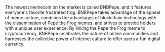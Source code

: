The newest memecoin on the market is called BNBPepe, and it features everyone's favorite frustrated frog.
BNBPepe takes advantage of the appeal of meme culture, combines the advantages of blockchain technology with the dissemination of Pepe the Frog memes, and strives to provide holders with a unique user experience.
By linking the Pepe the Frog meme to cryptocurrency, BNBPepe celebrates the nature of online communities and harnesses the collective power of internet culture to offer users a fun digital currency.
